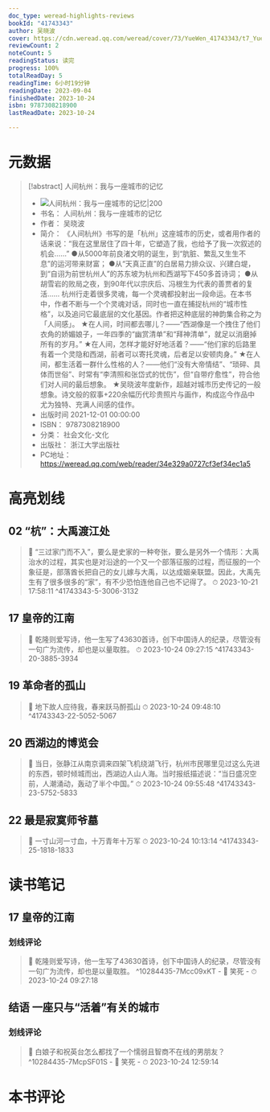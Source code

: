 ```yaml
---
doc_type: weread-highlights-reviews
bookId: "41743343"
author: 吴晓波
cover: https://cdn.weread.qq.com/weread/cover/73/YueWen_41743343/t7_YueWen_41743343.jpg
reviewCount: 2
noteCount: 5
readingStatus: 读完
progress: 100%
totalReadDay: 5
readingTime: 6小时19分钟
readingDate: 2023-09-04
finishedDate: 2023-10-24
isbn: 9787308218900
lastReadDate: 2023-10-24

---
```

# 元数据
> [!abstract] 人间杭州：我与一座城市的记忆
> - ![ 人间杭州：我与一座城市的记忆|200](https://cdn.weread.qq.com/weread/cover/73/YueWen_41743343/t7_YueWen_41743343.jpg)
> - 书名： 人间杭州：我与一座城市的记忆
> - 作者： 吴晓波
> - 简介： 《人间杭州》书写的是「杭州」这座城市的历史，或者用作者的话来说：“我在这里居住了四十年，它塑造了我，也给予了我一次叙述的机会……”
●从5000年前良渚文明的诞生，到“肮脏、繁乱又生生不息”的运河带来财富；
●从“天真正直”的白居易力排众议、兴建白堤，到“自诩为前世杭州人”的苏东坡为杭州和西湖写下450多首诗词；
●从胡雪岩的败局之夜，到90年代以宗庆后、冯根生为代表的善贾者的复活……
杭州行走着很多灵魂，每一个灵魂都投射出一段命运。在本书中，作者不断与一个个灵魂对话，同时也一直在捕捉杭州的“城市性格”，以及追问它最底层的文化基因。作者把这种底层的神韵集合称之为「人间感」。
★在人间，时间都去哪儿？——“西湖像是一个拽住了他们衣角的娇媚娘子，一年四季的“幽赏清单”和“拜神清单”，就足以消磨掉所有的岁月。”
★在人间，怎样才能好好地活着？——“他们家的后路里有着一个灵隐和西湖，前者可以寄托灵魂，后者足以安顿肉身。”
★在人间，都生活着一群什么性格的人？——他们“没有大帝情结”、“琐碎、具体而世俗”、时常有“李清照和张岱式的忧伤”，但“自带疗愈性”，符合他们对人间的最后想象。
★吴晓波年度新作，超越对城市历史传记的一般想象。诗文般的叙事+220余幅历代珍贵照片与画作，构成迄今作品中尤为独特、充满人间感的佳作。
> - 出版时间 2021-12-01 00:00:00
> - ISBN： 9787308218900
> - 分类： 社会文化-文化
> - 出版社： 浙江大学出版社
> - PC地址：https://weread.qq.com/web/reader/34e329a0727cf3ef34ec1a5

# 高亮划线

## 02 “杭”：大禹渡江处

> 📌 “三过家门而不入”，要么是史家的一种夸张，要么是另外一个情形：大禹治水的过程，其实也是对沿途的一个又一个部落征服的过程，而征服的一个象征是，部落酋长把自己的女儿嫁与大禹，以达成姻亲联盟。因此，大禹先生有了很多很多的“家”，有不少恐怕连他自己也不记得了。 
> ⏱ 2023-10-21 17:58:11 ^41743343-5-3006-3132

## 17 皇帝的江南

> 📌 乾隆则爱写诗，他一生写了43630首诗，创下中国诗人的纪录，尽管没有一句广为流传，却也是以量取胜。 
> ⏱ 2023-10-24 09:27:15 ^41743343-20-3885-3934

## 19 革命者的孤山

> 📌 地下故人应待我，春来跃马酹孤山 
> ⏱ 2023-10-24 09:48:10 ^41743343-22-5052-5067

## 20 西湖边的博览会

> 📌 当日，张静江从南京调来四架飞机绕湖飞行，杭州市民哪里见过这么先进的东西，顿时倾城而出，西湖边人山人海。当时报纸描述说：“当日盛况空前，人潮涌动，轰动了半个中国。” 
> ⏱ 2023-10-24 09:55:48 ^41743343-23-5752-5833

## 22 最是寂寞师爷墓

> 📌 一寸山河一寸血，十万青年十万军 
> ⏱ 2023-10-24 10:13:14 ^41743343-25-1818-1833

# 读书笔记

## 17 皇帝的江南

### 划线评论
> 📌 乾隆则爱写诗，他一生写了43630首诗，创下中国诗人的纪录，尽管没有一句广为流传，却也是以量取胜。  ^10284435-7Mcc09xKT
    - 💭 笑死
    - ⏱ 2023-10-24 09:27:18
   
## 结语 一座只与“活着”有关的城市

### 划线评论
> 📌 白娘子和祝英台怎么都找了一个懦弱且智商不在线的男朋友？  ^10284435-7McpSF01S
    - 💭 笑死
    - ⏱ 2023-10-24 12:59:14
   
# 本书评论
